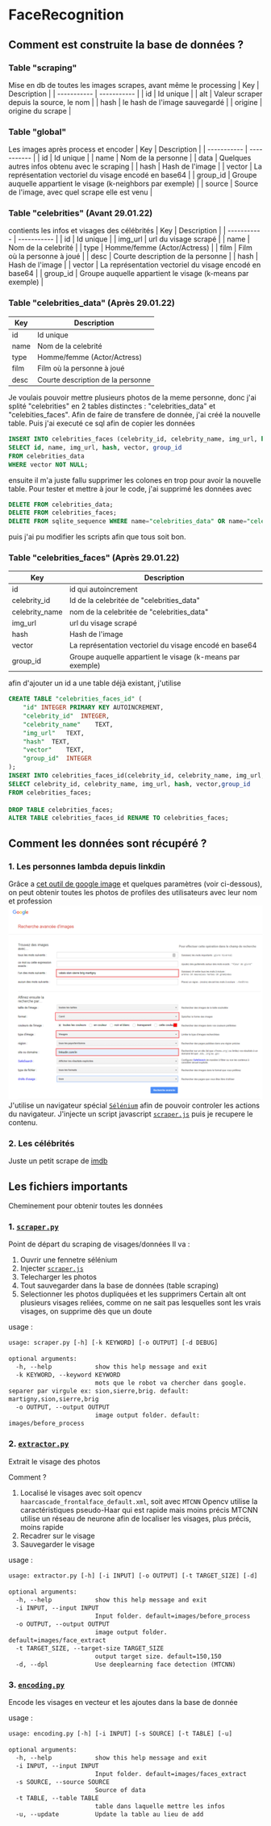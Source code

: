 # FaceRecognition

## Comment est construite la base de données ?
### Table "scraping"
Mise en db de toutes les images scrapes, avant même le processing
| Key | Description |
| ----------- | ----------- |
| id | Id unique |
| alt | Valeur scraper depuis la source, le nom |
| hash | le hash de l'image sauvegardé |
| origine | origine du scrape |

### Table "global"
Les images après process et encoder
| Key | Description |
| ----------- | ----------- |
| id | Id unique |
| name | Nom de la personne |
| data | Quelques autres infos obtenu avec le scraping |
| hash | Hash de l'image |
| vector | La représentation vectoriel du visage encodé en base64 |
| group_id | Groupe auquelle appartient le visage (k-neighbors par exemple) |
| source | Source de l'image, avec quel scrape elle est venu |

### Table "celebrities" (Avant 29.01.22)
contients les infos et visages des célébrités
| Key | Description |
| ----------- | ----------- |
| id | Id unique |
| img_url | url du visage scrapé |
| name | Nom de la celebrité |
| type | Homme/femme (Actor/Actress) |
| film | Film où la personne à joué |
| desc | Courte description de la personne |
| hash | Hash de l'image |
| vector | La représentation vectoriel du visage encodé en base64 |
| group_id | Groupe auquelle appartient le visage (k-means par exemple) |

### Table "celebrities_data" (Après 29.01.22)
| Key | Description |
| ----------- | ----------- |
| id | Id unique |
| name | Nom de la celebrité |
| type | Homme/femme (Actor/Actress) |
| film | Film où la personne à joué |
| desc | Courte description de la personne |

Je voulais pouvoir mettre plusieurs photos de la meme personne, donc j'ai splité "celebrities" en 2 tables distinctes : "celebrities_data" et "celebities_faces".
Afin de faire de transfere de donnée, j'ai créé la nouvelle table. Puis j'ai executé ce sql afin de copier les données 
```sql
INSERT INTO celebrities_faces (celebrity_id, celebrity_name, img_url, hash, vector, group_id)
SELECT id, name, img_url, hash, vector, group_id
FROM celebrities_data
WHERE vector NOT NULL;
```
ensuite il m'a juste fallu supprimer les colones en trop pour avoir la nouvelle table.
Pour tester et mettre à jour le code, j'ai supprimé les données avec
```sql
DELETE FROM celebrities_data;
DELETE FROM celebrities_faces;
DELETE FROM sqlite_sequence WHERE name="celebrities_data" OR name="celebrities_faces"
```
puis j'ai pu modifier les scripts afin que tous soit bon.

### Table "celebrities_faces" (Après 29.01.22)
| Key | Description |
| ----------- | ----------- |
| id | id qui autoincrement |
| celebrity_id | Id de la celebritée de "celebrities_data" |
| celebrity_name | nom de la celebritée de "celebrities_data" |
| img_url | url du visage scrapé |
| hash | Hash de l'image |
| vector | La représentation vectoriel du visage encodé en base64 |
| group_id | Groupe auquelle appartient le visage (k-means par exemple) |

afin d'ajouter un id a une table déjà existant, j'utilise
```sql
CREATE TABLE "celebrities_faces_id" (
	"id" INTEGER PRIMARY KEY AUTOINCREMENT,
	"celebrity_id"	INTEGER,
	"celebrity_name"	TEXT,
	"img_url"	TEXT,
	"hash"	TEXT,
	"vector"	TEXT,
	"group_id"	INTEGER
);
INSERT INTO celebrities_faces_id(celebrity_id, celebrity_name, img_url, hash, vector,group_id)
SELECT celebrity_id, celebrity_name, img_url, hash, vector,group_id
FROM celebrities_faces;

DROP TABLE celebrities_faces;
ALTER TABLE celebrities_faces_id RENAME TO celebrities_faces;
```

## Comment les données sont récupéré ? 
### 1. Les personnes lambda depuis linkdin
Grâce a [cet outil de google image](https://www.google.com/advanced_image_search) et quelques paramètres (voir ci-dessous), on peut obtenir toutes les photos de profiles des utilisateurs avec leur nom et profession
![alt text](github_images/google_images_search.png)
J'utilise un navigateur spécial [` Sélénium `](https://www.selenium.dev/documentation/webdriver/) afin de pouvoir controler les actions du navigateur.
J'injecte un script javascript [`scraper.js`](scraper.js) puis je recupere le contenu.

### 2. Les célébrités
Juste un petit scrape de [imdb](https://www.imdb.com/search/name)

## Les fichiers importants
Cheminement pour obtenir toutes les données

### 1. [`scraper.py`](scraper.py)
Point de départ du scraping de visages/données
Il va :
1. Ouvrir une fennetre sélénium
2. Injecter [`scraper.js`](scraper.js)
3. Telecharger les photos
4. Tout sauvegarder dans la base de données (table scraping)
5. Selectionner les photos dupliquées et les supprimers
    Certain alt ont plusieurs visages reliées, comme on ne sait pas lesquelles sont les vrais visages, on supprime dès que un doute

usage :
```
usage: scraper.py [-h] [-k KEYWORD] [-o OUTPUT] [-d DEBUG]    

optional arguments:
  -h, --help            show this help message and exit
  -k KEYWORD, --keyword KEYWORD
                        mots que le robot va chercher dans google. separer par virgule ex: sion,sierre,brig. default: martigny,sion,sierre,brig
  -o OUTPUT, --output OUTPUT
                        image output folder. default: images/before_process
```

### 2. [`extractor.py`](extractor.py)
Extrait le visage des photos

Comment ?
1. Localisé le visages avec soit opencv `haarcascade_frontalface_default.xml`, soit avec `MTCNN`
   Opencv utilise la caractéristiques pseudo-Haar qui est rapide mais moins précis
   MTCNN utilise un réseau de neurone afin de localiser les visages, plus précis, moins rapide
2. Recadrer sur le visage
3. Sauvegarder le visage

usage : 
```
usage: extractor.py [-h] [-i INPUT] [-o OUTPUT] [-t TARGET_SIZE] [-d]   

optional arguments:
  -h, --help            show this help message and exit
  -i INPUT, --input INPUT
                        Input folder. default=images/before_process     
  -o OUTPUT, --output OUTPUT
                        image output folder. default=images/face_extract
  -t TARGET_SIZE, --target-size TARGET_SIZE
                        output target size. default=150,150
  -d, --dpl             Use deeplearning face detection (MTCNN)
```

### 3. [`encoding.py`](encoding.py)
Encode les visages en vecteur et les ajoutes dans la base de donnée

usage : 
```
usage: encoding.py [-h] [-i INPUT] [-s SOURCE] [-t TABLE] [-u]    

optional arguments:
  -h, --help            show this help message and exit
  -i INPUT, --input INPUT
                        Input folder. default=images/faces_extract
  -s SOURCE, --source SOURCE
                        Source of data
  -t TABLE, --table TABLE
                        table dans laquelle mettre les infos      
  -u, --update          Update la table au lieu de add
```